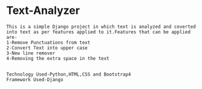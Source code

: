# Text-Analyzer

    This is a simple Django project in which text is analyzed and coverted into text as per features applied to it.Features that can be applied are-
    1-Remove Punctuations from text
    2-Convert Text into upper case
    3-New line remover
    4-Removing the extra space in the text
    
    
    Technology Used-Python,HTML,CSS and Bootstrap4
    Framework Used-Django
